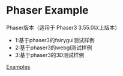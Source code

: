 # Phaser Example
Phaser版本（适用于 Phaser3 3.55.0以上版本）
- 1:基于phaser3的fairygui测试样例
- 2:基于phaser3的webgl测试样例
- 3:基于phaser3的3D测试样例

[Examples](https://ApowoGames.github.io/FairyGUI-Phaser/publish/)  

